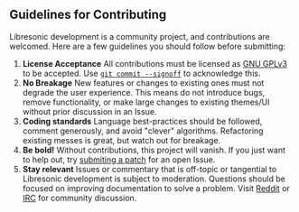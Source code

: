 Guidelines for Contributing
---------------------------

Libresonic development is a community project, and contributions are welcomed. Here are a few guidelines you should follow before submitting:

  1.  **License Acceptance** All contributions must be licensed as [GNU GPLv3](https://github.com/Libresonic/libresonic/blob/develop/LICENSE.txt) to be accepted. Use [`git commit --signoff`](https://jk.gs/git-commit.html) to acknowledge this.
  2.  **No Breakage** New features or changes to existing ones must not degrade the user experience. This means do not introduce bugs, remove functionality, or make large changes to existing themes/UI without prior discussion in an Issue.
  3.  **Coding standards** Language best-practices should be followed, comment generously, and avoid "clever" algorithms. Refactoring existing messes is great, but watch out for breakage.
  4.  **Be bold!** Without contributions, this project will vanish. If you just want to help out, try [submiting a patch](https://github.com/Libresonic/libresonic/issues?q=is%3Aissue+is%3Aopen+label%3Apatches-welcome) for an open Issue.
  5.  **Stay relevant** Issues or commentary that is off-topic or tangential to Libresonic development is subject to moderation. Questions should be focused on improving documentation to solve a problem. Visit [Reddit](https://www.reddit.com/r/libresonic) or [IRC](http://webchat.freenode.net?channels=%23libresonic) for community discussion.
